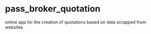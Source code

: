 # pass_broker_quotation
online app for the creation of quotations based on data scrapped from websites
